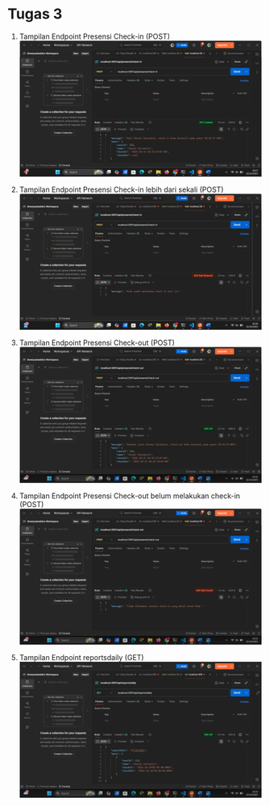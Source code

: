 # Tugas 3

1. Tampilan Endpoint Presensi Check-in (POST)
![Tampilan Endpoint Create](SS/Check-in.png)

2. Tampilan Endpoint Presensi Check-in lebih dari sekali (POST)
![Tampilan Endpoint Create](SS/Check-in(2).png)

3. Tampilan Endpoint  Presensi Check-out (POST)
![Tampilan Endpoint Create](SS/Check-out.png)

4. Tampilan Endpoint  Presensi Check-out belum melakukan check-in (POST)
![Tampilan Endpoint Create](SS/Check-out(2).png)

5. Tampilan Endpoint reportsdaily (GET)
![Tampilan Endpoint Create](SS/Reportsdaily.png)